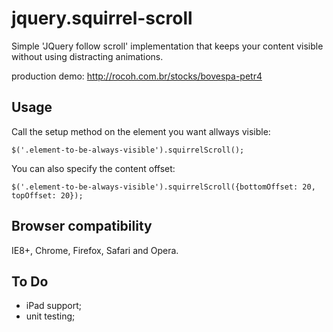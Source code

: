 # jquery.squirrel-scroll

Simple 'JQuery follow scroll' implementation that keeps your content visible without using distracting animations.

production demo: http://rocoh.com.br/stocks/bovespa-petr4

## Usage

Call the setup method on the element you want allways visible:

`$('.element-to-be-always-visible').squirrelScroll();`

You can also specify the content offset:

`$('.element-to-be-always-visible').squirrelScroll({bottomOffset: 20, topOffset: 20});`

## Browser compatibility

IE8+, Chrome, Firefox, Safari and Opera.

## To Do

* iPad support;
* unit testing;